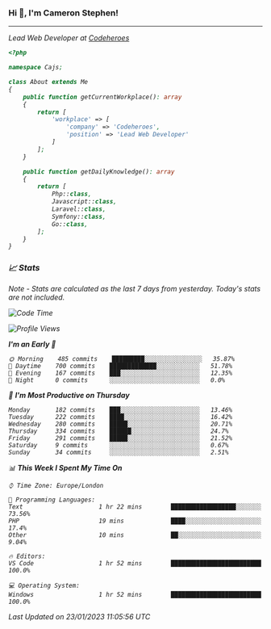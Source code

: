 ### Hi 👋, I'm Cameron Stephen!
<hr>
<p><em>Lead Web Developer at <a href="https://codeheroes.co.uk">Codeheroes</a></p>


```php
<?php

namespace Cajs;

class About extends Me
{
    public function getCurrentWorkplace(): array
    {
        return [
            'workplace' => [
                'company' => 'Codeheroes',
                'position' => 'Lead Web Developer'
            ]
        ];
    }

    public function getDailyKnowledge(): array
    {
        return [
            Php::class,
            Javascript::class,
            Laravel::class,
            Symfony::class,
            Go::class,
        ];
    }
}
```

### 📈 Stats
<p><em>Note - Stats are calculated as the last 7 days from yesterday. Today's stats are not included.</em></p>


<!--START_SECTION:waka-->
![Code Time](http://img.shields.io/badge/Code%20Time-3%2C238%20hrs%2037%20mins-blue)

![Profile Views](http://img.shields.io/badge/Profile%20Views-0-blue)

**I'm an Early 🐤** 

```text
🌞 Morning    485 commits    █████████░░░░░░░░░░░░░░░░   35.87% 
🌆 Daytime    700 commits    █████████████░░░░░░░░░░░░   51.78% 
🌃 Evening    167 commits    ███░░░░░░░░░░░░░░░░░░░░░░   12.35% 
🌙 Night      0 commits      ░░░░░░░░░░░░░░░░░░░░░░░░░   0.0%

```
📅 **I'm Most Productive on Thursday** 

```text
Monday       182 commits    ███░░░░░░░░░░░░░░░░░░░░░░   13.46% 
Tuesday      222 commits    ████░░░░░░░░░░░░░░░░░░░░░   16.42% 
Wednesday    280 commits    █████░░░░░░░░░░░░░░░░░░░░   20.71% 
Thursday     334 commits    ██████░░░░░░░░░░░░░░░░░░░   24.7% 
Friday       291 commits    █████░░░░░░░░░░░░░░░░░░░░   21.52% 
Saturday     9 commits      ░░░░░░░░░░░░░░░░░░░░░░░░░   0.67% 
Sunday       34 commits     ░░░░░░░░░░░░░░░░░░░░░░░░░   2.51%

```


📊 **This Week I Spent My Time On** 

```text
⌚︎ Time Zone: Europe/London

💬 Programming Languages: 
Text                     1 hr 22 mins        ██████████████████░░░░░░░   73.56% 
PHP                      19 mins             ████░░░░░░░░░░░░░░░░░░░░░   17.4% 
Other                    10 mins             ██░░░░░░░░░░░░░░░░░░░░░░░   9.04%

🔥 Editors: 
VS Code                  1 hr 52 mins        █████████████████████████   100.0%

💻 Operating System: 
Windows                  1 hr 52 mins        █████████████████████████   100.0%

```


 Last Updated on 23/01/2023 11:05:56 UTC
<!--END_SECTION:waka-->
